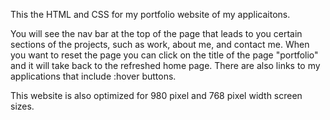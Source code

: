 This the HTML and CSS for my portfolio website of my applicaitons. 

You will see the nav bar at the top of the page that leads to you certain sections of the projects, such as work, about me, and contact me. When you want to reset the page you  can click on the title of the page "portfolio" and it will take back to the refreshed home page. There are also links to my applications that include :hover buttons. 

This website is also optimized for 980 pixel and 768 pixel width screen sizes.